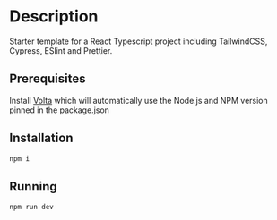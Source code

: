 # Description

Starter template for a React Typescript project including TailwindCSS, Cypress, ESlint and Prettier.

## Prerequisites

Install [Volta](https://volta.sh) which will automatically use the Node.js and NPM version pinned in the package.json

## Installation

```bash
npm i
```

## Running

```bash
npm run dev
```
